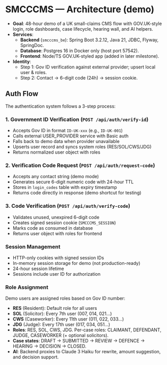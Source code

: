 # SMCCCMS — Architecture (demo)

- **Goal**: 48-hour demo of a UK small-claims CMS flow with GOV.UK-style login, role dashboards, case lifecycle, hearing wall, and AI helpers.
- **Services**:
    - **Backend** (`smcccms_be`): Spring Boot 3.2.12, Java 21, JDBC, Flyway, SpringDoc.
    - **Database**: Postgres 16 in Docker only (host port 57542).
    - **Frontend**: Node/TS GOV.UK-styled app (added in later milestone).
- **Identity**:
    - Step 1: Gov ID verification against external provider; upsert local user & roles.
    - Step 2: Contact → 6-digit code (24h) → session cookie.

## Auth Flow

The authentication system follows a 3-step process:

### 1. Government ID Verification (`POST /api/auth/verify-id`)
- Accepts Gov ID in format `ID-UK-xxx` (e.g., `ID-UK-001`)
- Calls external USER_PROVIDER service with Basic auth
- Falls back to demo data when provider unavailable
- Upserts user record and syncs system roles (RES/SOL/CWS/JDG)
- Returns normalized user object with roles

### 2. Verification Code Request (`POST /api/auth/request-code`)  
- Accepts any contact string (demo mode)
- Generates secure 6-digit numeric code with 24-hour TTL
- Stores in `login_codes` table with expiry timestamp
- Returns code directly in response (demo shortcut for testing)

### 3. Code Verification (`POST /api/auth/verify-code`)
- Validates unused, unexpired 6-digit code
- Creates signed session cookie (`SMCCCMS_SESSION`)
- Marks code as consumed in database
- Returns user object with roles for frontend

### Session Management
- HTTP-only cookies with signed session IDs
- In-memory session storage for demo (not production-ready)
- 24-hour session lifetime
- Sessions include user ID for authorization

### Role Assignment
Demo users are assigned roles based on Gov ID number:
- **RES** (Resident): Default role for all users
- **SOL** (Solicitor): Every 7th user (007, 014, 021...)  
- **CWS** (Caseworker): Every 11th user (011, 022, 033...)
- **JDG** (Judge): Every 17th user (017, 034, 051...)
- **Roles**: RES, SOL, CWS, JDG. Per-case roles: CLAIMANT, DEFENDANT, JUDGE, CASEWORKER (+ optional solicitors).
- **Case states**: DRAFT → SUBMITTED → REVIEW → DEFENCE → HEARING → DECISION → CLOSED.
- **AI**: Backend proxies to Claude 3 Haiku for rewrite, amount suggestion, and decision support.
